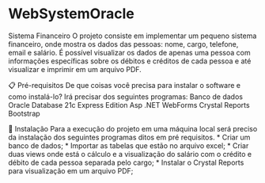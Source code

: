 # WebSystemOracle

Sistema Financeiro
O projeto consiste em implementar um pequeno sistema financeiro, onde mostra os dados das pessoas: nome, cargo, telefone, email e salário.
É possível visualizar os dados de apenas uma pessoa com informações específicas sobre os débitos e créditos de cada pessoa e até visualizar e imprimir
em um arquivo PDF.

📋 Pré-requisitos
De que coisas você precisa para instalar o software e como instalá-lo?
Irá precisar dos seguintes programas:
Banco de dados Oracle Database 21c Express Edition
Asp .NET WebForms
Crystal Reports
Bootstrap	

🔧 Instalação
Para a execução do projeto em uma máquina local será preciso da instalação dos seguintes programas ditos em pré requisitos.
	*	Criar um banco de dados;
	*	Importar as tabelas que estão no arquivo excel;
	*	Criar duas views onde está o cálculo e a visualização do salário com o crédito e débito de cada pessoa separada pelo cargo;
	*	Instalar o Crystal Reports para visualização em um arquivo PDF;
